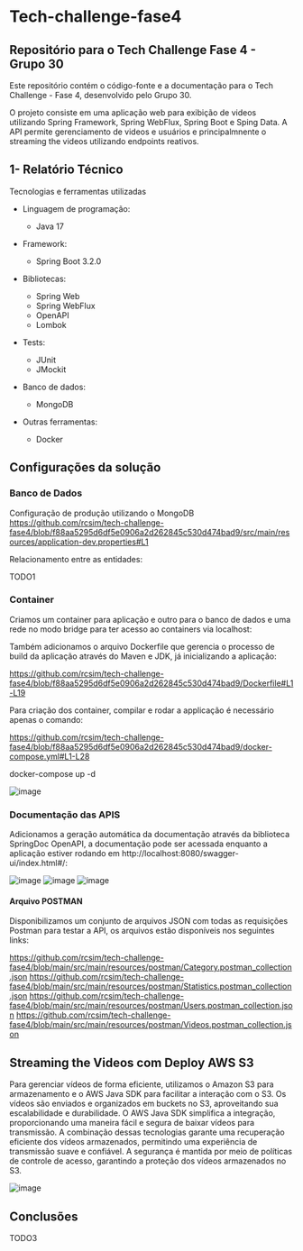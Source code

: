 # Tech-challenge-fase4
## Repositório para o Tech Challenge Fase 4 - Grupo 30
Este repositório contém o código-fonte e a documentação para o Tech Challenge - Fase 4, desenvolvido pelo Grupo 30.

O projeto consiste em uma aplicação web para exibição de videos utilizando Spring Framework, Spring WebFlux, Spring Boot e Sping Data. A API permite gerenciamento de videos e usuários e principalmnente o streaming the videos utilizando endpoints reativos.

## 1- Relatório Técnico
Tecnologias e ferramentas utilizadas

* Linguagem de programação: 

    * Java 17

* Framework:
    * Spring Boot 3.2.0

* Bibliotecas:
  * Spring Web
  * Spring WebFlux
  * OpenAPI
  * Lombok
    
* Tests:
  * JUnit
  * JMockit
    
* Banco de dados:
  * MongoDB
    
* Outras ferramentas:
  * Docker 

## Configurações da solução

### Banco de Dados

Configuração de produção utilizando o MongoDB
https://github.com/rcsim/tech-challenge-fase4/blob/f88aa5295d6df5e0906a2d262845c530d474bad9/src/main/resources/application-dev.properties#L1

Relacionamento entre as entidades:

TODO1

### Container


Criamos um container para aplicação e outro para o banco de dados e uma rede no modo bridge para ter acesso ao containers via localhost:


Também adicionamos o arquivo Dockerfile que gerencia o processo de build da aplicação através do Maven e JDK, já inicializando a aplicação:

https://github.com/rcsim/tech-challenge-fase4/blob/f88aa5295d6df5e0906a2d262845c530d474bad9/Dockerfile#L1-L19

Para criação dos container, compilar e rodar a applicação é necessário apenas o comando:

https://github.com/rcsim/tech-challenge-fase4/blob/f88aa5295d6df5e0906a2d262845c530d474bad9/docker-compose.yml#L1-L28

docker-compose up -d


![image](https://github.com/rcsim/tech-challenge-fase4/assets/30301531/a8cae5b0-889f-4518-b627-364bf3790faa)


### Documentação das APIS 
Adicionamos a geração automática da documentação através da biblioteca SpringDoc OpenAPI, a documentação pode ser acessada enquanto a aplicação estiver rodando em http://localhost:8080/swagger-ui/index.html#/:

![image](https://github.com/rcsim/tech-challenge-fase4/assets/30301531/9eeee24f-7b89-4949-aba3-c7177383b982)
![image](https://github.com/rcsim/tech-challenge-fase4/assets/30301531/0692561d-6279-4dcb-8e37-d688634ca755)
![image](https://github.com/rcsim/tech-challenge-fase4/assets/30301531/b590f4c5-7c47-48bc-9a67-36c703985023)



#### Arquivo POSTMAN

Disponibilizamos um conjunto de arquivos JSON com todas as requisições Postman para testar a API, os arquivos estão disponíveis nos seguintes links:

https://github.com/rcsim/tech-challenge-fase4/blob/main/src/main/resources/postman/Category.postman_collection.json
https://github.com/rcsim/tech-challenge-fase4/blob/main/src/main/resources/postman/Statistics.postman_collection.json
https://github.com/rcsim/tech-challenge-fase4/blob/main/src/main/resources/postman/Users.postman_collection.json
https://github.com/rcsim/tech-challenge-fase4/blob/main/src/main/resources/postman/Videos.postman_collection.json


## Streaming the Videos com Deploy AWS S3
Para gerenciar vídeos de forma eficiente, utilizamos o Amazon S3 para armazenamento e o AWS Java SDK para facilitar a interação com o S3. Os vídeos são enviados e organizados em buckets no S3, aproveitando sua escalabilidade e durabilidade. O AWS Java SDK simplifica a integração, proporcionando uma maneira fácil e segura de baixar vídeos para transmissão. A combinação dessas tecnologias garante uma recuperação eficiente dos vídeos armazenados, permitindo uma experiência de transmissão suave e confiável. A segurança é mantida por meio de políticas de controle de acesso, garantindo a proteção dos vídeos armazenados no S3.

![image](https://github.com/rcsim/tech-challenge-fase4/assets/30301531/9eeee24f-7b89-4949-aba3-c7177383b982)



## Conclusões 

TODO3
